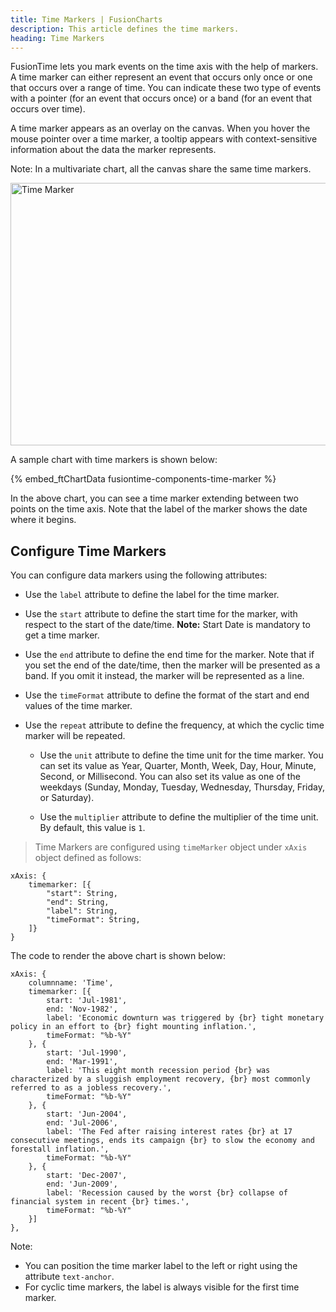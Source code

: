 ```yaml
---
title: Time Markers | FusionCharts
description: This article defines the time markers.
heading: Time Markers
---
```


FusionTime lets you mark events on the time axis with the help of markers. A time marker can either represent an event that occurs only once or one that occurs over a range of time. You can indicate these two type of events with a pointer (for an event that occurs once) or a band (for an event that occurs over time).

A time marker appears as an overlay on the canvas. When you hover the mouse pointer over a time marker, a tooltip appears with context-sensitive information about the data the marker represents.

Note: In a multivariate chart, all the canvas share the same time markers.

<img src="{% site.baseurl %}/images/fusioncharts-component-time-marker.png" alt="Time Marker" width="700" height="420">

A sample chart with time markers is shown below:

{% embed_ftChartData fusiontime-components-time-marker %}

In the above chart, you can see a time marker extending between two points on the time axis. Note that the label of the marker shows the date where it begins.

## Configure Time Markers

You can configure data markers using the following attributes:

* Use the `label` attribute to define the label for the time marker.

* Use the `start` attribute to define the start time for the marker, with respect to the start of the date/time. 
**Note:** Start Date is mandatory to get a time marker.

* Use the `end` attribute to define the end time for the marker. Note that if you set the end of the date/time, then the marker will be presented as a band. If you omit it instead, the marker will be represented as a line.

* Use the `timeFormat` attribute to define the format of the start and end values of the time marker.

* Use the `repeat` attribute to define the frequency, at which the cyclic time marker will be repeated.

    * Use the `unit` attribute to define the time unit for the time marker. You can set its value as Year, Quarter, Month, Week, Day, Hour, Minute, Second, or Millisecond. You can also set its value as one of the weekdays (Sunday, Monday, Tuesday, Wednesday, Thursday, Friday, or Saturday).

    * Use the `multiplier` attribute to define the multiplier of the time unit. By default, this value is `1`.

> Time Markers are configured using `timeMarker` object under `xAxis` object defined as follows:

```
xAxis: {
    timemarker: [{
        "start": String,
        "end": String,
        "label": String,
        "timeFormat": String,
    ]}
}
```

The code to render the above chart is shown below:

```
xAxis: {
    columnname: 'Time',
    timemarker: [{
        start: 'Jul-1981',
        end: 'Nov-1982',
        label: 'Economic downturn was triggered by {br} tight monetary policy in an effort to {br} fight mounting inflation.',
        timeFormat: "%b-%Y"
    }, {
        start: 'Jul-1990',
        end: 'Mar-1991',
        label: 'This eight month recession period {br} was characterized by a sluggish employment recovery, {br} most commonly referred to as a jobless recovery.',
        timeFormat: "%b-%Y"
    }, {
        start: 'Jun-2004',
        end: 'Jul-2006',
        label: 'The Fed after raising interest rates {br} at 17 consecutive meetings, ends its campaign {br} to slow the economy and forestall inflation.',
        timeFormat: "%b-%Y"
    }, {
        start: 'Dec-2007',
        end: 'Jun-2009',
        label: 'Recession caused by the worst {br} collapse of financial system in recent {br} times.',
        timeFormat: "%b-%Y"
    }]
},
```

Note: 

* You can position the time marker label to the left or right using the attribute `text-anchor`.
* For cyclic time markers, the label is always visible for the first time marker.